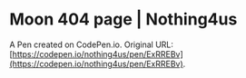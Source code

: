 # Moon 404 page | Nothing4us

A Pen created on CodePen.io. Original URL: [https://codepen.io/nothing4us/pen/ExRREBv](https://codepen.io/nothing4us/pen/ExRREBv).

